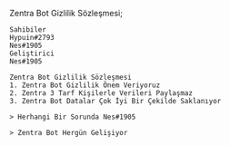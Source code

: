 Zentra Bot Gizlilik Sözleşmesi;
```
Sahibiler 
Hypuin#2793
Nes#1905
Geliştirici 
Nes#1905
```

```
Zentra Bot Gizlilik Sözleşmesi
1. Zentra Bot Gizlilik Önem Veriyoruz
2. Zentra 3 Tarf Kişilerle Verileri Paylaşmaz
3. Zentra Bot Datalar Çok İyi Bir Çekilde Saklanıyor
```
```
> Herhangi Bir Sorunda Nes#1905

> Zentra Bot Hergün Gelişiyor
```
